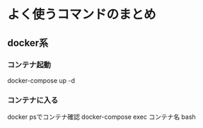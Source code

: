 # よく使うコマンドのまとめ

## docker系
### コンテナ起動
docker-compose up -d

### コンテナに入る
docker psでコンテナ確認
docker-compose exec コンテナ名 bash